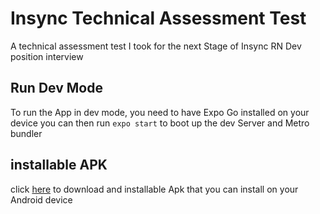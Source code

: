# Insync Technical Assessment Test

A technical assessment test I took for the next Stage of Insync RN Dev position interview

## Run Dev Mode

To run the App in dev mode, you need to have Expo Go installed on your device
you can then run `expo start` to boot up the dev Server and Metro bundler

## installable APK

click [here](https://expo.dev/accounts/crim_son/projects/insync-todo/builds/b258c61b-22c1-497f-8eb2-5cbc8e67f3c8) to download and installable Apk that you can install on your Android device
